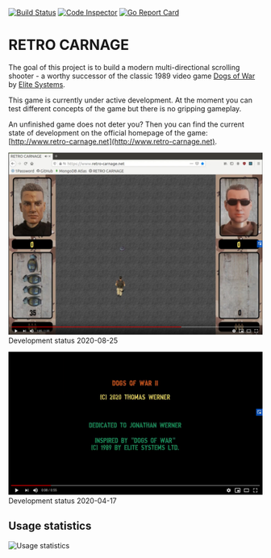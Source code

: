[![Build Status](https://dev.azure.com/huddeldaddel/Personal%20Projects/_apis/build/status/huddeldaddel.retro-carnage?branchName=azure-pipelines)](https://dev.azure.com/huddeldaddel/Personal%20Projects/_build/latest?definitionId=12&branchName=azure-pipelines)
[![Code Inspector](https://www.code-inspector.com/project/15536/score/svg)](https://frontend.code-inspector.com/public/project/15536/retro-carnage/dashboard)
[![Go Report Card](https://goreportcard.com/badge/github.com/huddeldaddel/retro-carnage)](https://goreportcard.com/report/github.com/huddeldaddel/retro-carnage)

# RETRO CARNAGE

The goal of this project is to build a modern multi-directional scrolling shooter - a worthy successor of the classic
1989 video game [Dogs of War](https://gamesdb.launchbox-app.com/games/details/41090) by
[Elite Systems](http://www.elite-systems.co.uk).

This game is currently under active development. At the moment you can test different concepts of the game but there is
no gripping gameplay.

An unfinished game does not deter you? Then you can find the current state of development on the official homepage of
the game: [http://www.retro-carnage.net](http://www.retro-carnage.net).

[![Watch the video](docs/images/youtube-2020-08-25.png)](https://youtu.be/IeUowwMaIB4)
Development status 2020-08-25

[![Watch the video](docs/images/youtube-first-impression.png)](https://youtu.be/W5dJvoZUGt8)
Development status 2020-04-17

## Usage statistics

![Usage statistics](https://backend.retro-carnage.net/usage/chart "Usage statistics")
